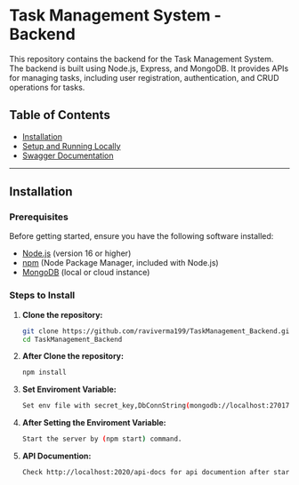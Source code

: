 # Task Management System - Backend

This repository contains the backend for the Task Management System. The backend is built using Node.js, Express, and MongoDB. It provides APIs for managing tasks, including user registration, authentication, and CRUD operations for tasks.

## Table of Contents

- [Installation](#installation)
- [Setup and Running Locally](#setup-and-running-locally)
- [Swagger Documentation](#swagger-documentation)

---

## Installation

### Prerequisites

Before getting started, ensure you have the following software installed:

- [Node.js](https://nodejs.org/) (version 16 or higher)
- [npm](https://www.npmjs.com/) (Node Package Manager, included with Node.js)
- [MongoDB](https://www.mongodb.com/) (local or cloud instance)

### Steps to Install

1. **Clone the repository:**

   ```bash
   git clone https://github.com/raviverma199/TaskManagement_Backend.git
   cd TaskManagement_Backend

2. **After Clone the repository:**

   ```bash
   npm install

3. **Set Enviroment Variable:**

   ```bash
   Set env file with secret_key,DbConnString(mongodb://localhost:27017/task_management_db) and PORT (Default Port is 2020)

4. **After Setting the Enviroment Variable:**

   ```bash
   Start the server by (npm start) command.

5. **API Documention:**

   ```bash
   Check http://localhost:2020/api-docs for api documention after starting the server on local.